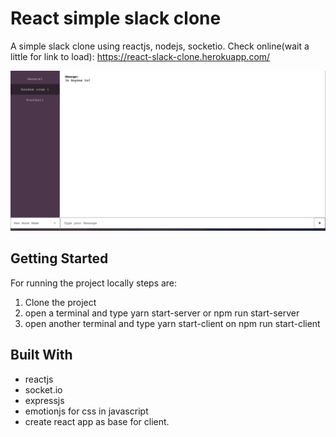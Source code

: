 # React simple slack clone

A simple slack clone using reactjs, nodejs, socketio. 
Check online(wait a little for link to load): https://react-slack-clone.herokuapp.com/

![](app.gif)

## Getting Started

For running the project locally steps are:
1) Clone the project
2) open a terminal and type yarn start-server or npm run start-server 
3) open another terminal and type yarn start-client on npm run start-client


## Built With

* reactjs
* socket.io
* expressjs
* emotionjs for css in javascript
* create react app as base for client.
